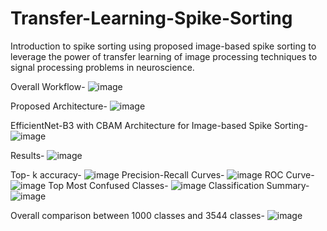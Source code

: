 # Transfer-Learning-Spike-Sorting
Introduction to spike sorting using proposed image-based spike sorting to leverage the power of transfer learning of image processing techniques to signal processing problems in neuroscience. 

Overall Workflow- 
![image](https://github.com/user-attachments/assets/5838c9d6-fe3d-4dfc-be89-29dfd9d4dbd5)


Proposed Architecture-
![image](https://github.com/user-attachments/assets/1e768675-86fd-4ee4-be49-d9674272a078)


EfficientNet-B3 with CBAM Architecture for Image-based Spike Sorting-
![image](https://github.com/user-attachments/assets/58553cd3-4c50-4e89-89b6-ce6788f3fc72)


Results- 
![image](https://github.com/user-attachments/assets/fa3a3d41-e86a-4ad8-a798-6878dfbe2e42)

Top- k accuracy- ![image](https://github.com/user-attachments/assets/594ecb11-b047-401f-ae64-2e1b897b57f8)
Precision-Recall Curves- ![image](https://github.com/user-attachments/assets/dabf7a15-90f9-4eaf-8190-86ebcb56f5e7)
ROC Curve- ![image](https://github.com/user-attachments/assets/8b3fbde3-cf04-4409-b9f2-74e2023a5fc9)
Top Most Confused Classes- ![image](https://github.com/user-attachments/assets/e79d852c-f3ba-4984-88ba-17b0fd7230e8)
Classification Summary- ![image](https://github.com/user-attachments/assets/6853a3ae-da5e-431e-9f98-b40ab927106a)


Overall comparison between 1000 classes and 3544 classes- 
![image](https://github.com/user-attachments/assets/29384664-eaa8-45ea-9228-14da2e33e23b)







